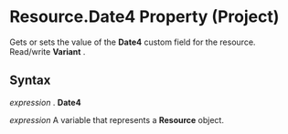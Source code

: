 
# Resource.Date4 Property (Project)

Gets or sets the value of the  **Date4** custom field for the resource. Read/write **Variant** .


## Syntax

 _expression_ . **Date4**

 _expression_ A variable that represents a **Resource** object.


